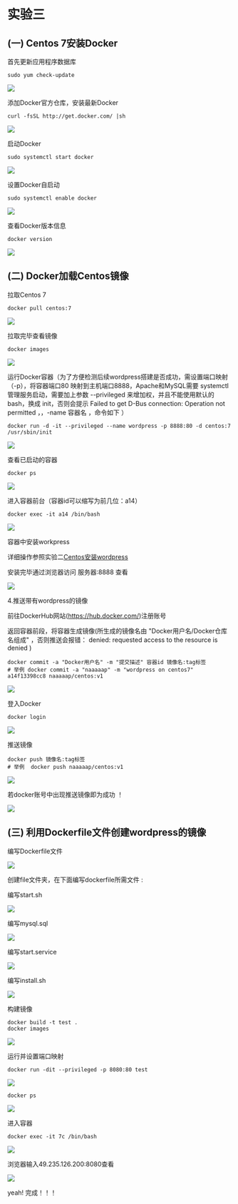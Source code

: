 # **实验三** 

## **(一) Centos 7安装Docker**

首先更新应用程序数据库

```
sudo yum check-update
```

![](./image/1.png)

添加Docker官方仓库，安装最新Docker

```
curl -fsSL http://get.docker.com/ |sh
```

![](./image/2.png)

启动Docker

```
sudo systemctl start docker
```

![](./image/3.png)

设置Docker自启动

```
sudo systemctl enable docker
```

![](./image/4.png)

查看Docker版本信息

```
docker version
```

![](./image/5.png)

##  **(二) Docker加载Centos镜像**

拉取Centos 7

```
docker pull centos:7
```

![](./image/6.png)

拉取完毕查看镜像

```
docker images
```

![](./image/7.png)

运行Docker容器（为了方便检测后续wordpress搭建是否成功，需设置端口映射（-p），将容器端口80 映射到主机端口8888，Apache和MySQL需要 systemctl 管理服务启动，需要加上参数 --privileged 来增加权，并且不能使用默认的bash，换成 init，否则会提示 Failed to get D-Bus connection: Operation not permitted ，，-name 容器名 ，命令如下 ）

```
docker run -d -it --privileged --name wordpress -p 8888:80 -d centos:7 /usr/sbin/init
```

![](./image/8.png)

查看已启动的容器

```
docker ps
```

![](./image/9.png)

进入容器前台（容器id可以缩写为前几位：a14）

```
docker exec -it a14 /bin/bash
```

![](./image/10.png)

容器中安装workpress

详细操作参照实验二[Centos安装wordpress](https://github.com/NAAAAAP/Cloud-Computing/tree/master/work2)

安装完毕通过浏览器访问 服务器:8888 查看

![](./image/11.png)

4.推送带有wordpress的镜像

前往DockerHub网站(https://hub.docker.com/)注册账号

返回容器前段，将容器生成镜像(所生成的镜像名由 "Docker用户名/Docker仓库名组成" ，否则推送会报错： denied: requested access to the resource is denied )

```
docker commit -a "Docker用户名" -m "提交描述" 容器id 镜像名:tag标签
# 举例 docker commit -a "naaaaap" -m "wordpress on centos7" a14f13398cc8 naaaaap/centos:v1
```

![](./image/12.png)

登入Docker

```
docker login
```

![](./image/13.png)

推送镜像

```
docker push 镜像名:tag标签
# 举例  docker push naaaaap/centos:v1
```

![](./image/14.png)

若docker账号中出现推送镜像即为成功 ！

![](./image/15.png)

## **(三) 利用Dockerfile文件创建wordpress的镜像**

编写Dockerfile文件

![](./image/23.png)

创建file文件夹，在下面编写dockerfile所需文件 :

编写start.sh

![](./image/17.png)

编写mysql.sql

![](./image/18.png)

编写start.service

![](./image/19.png)

编写install.sh

![](./image/20.png)

构建镜像

```
docker build -t test .
docker images
```

![](./image/25.png)



运行并设置端口映射

```
docker run -dit --privileged -p 8080:80 test
```

![](./image/26.png)

```
docker ps
```

![](./image/27.png)

进入容器

```
docker exec -it 7c /bin/bash
```

![](./image/28.png)

浏览器输入49.235.126.200:8080查看

![](./image/29.png)

yeah! 完成！！！